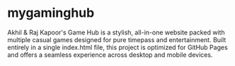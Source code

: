 # mygaminghub
Akhil &amp; Raj Kapoor's Game Hub is a stylish, all-in-one website packed with multiple casual games designed for pure timepass and entertainment. Built entirely in a single index.html file, this project is optimized for GitHub Pages and offers a seamless experience across desktop and mobile devices.
